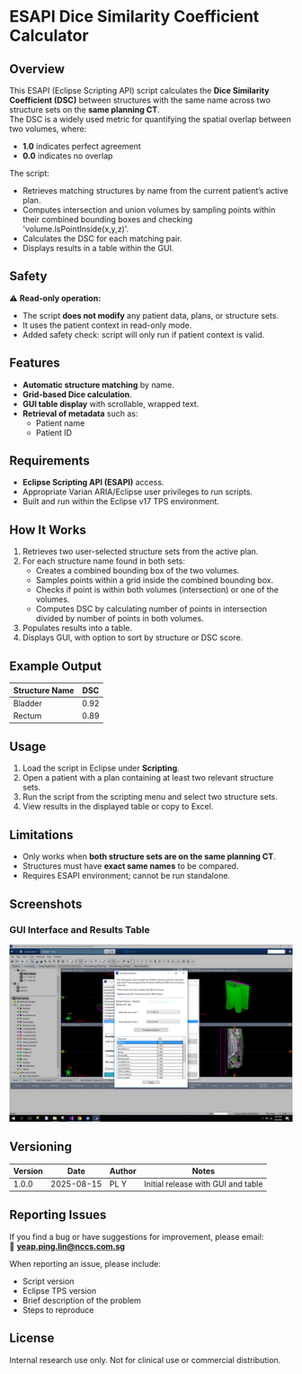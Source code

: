 # ESAPI Dice Similarity Coefficient Calculator

## Overview
This ESAPI (Eclipse Scripting API) script calculates the **Dice Similarity Coefficient (DSC)** between structures with the same name across two structure sets on the **same planning CT**.  
The DSC is a widely used metric for quantifying the spatial overlap between two volumes, where:
- **1.0** indicates perfect agreement  
- **0.0** indicates no overlap

The script:
- Retrieves matching structures by name from the current patient’s active plan.
- Computes intersection and union volumes by sampling points within their combined bounding boxes and checking 'volume.IsPointInside(x,y,z)'.
- Calculates the DSC for each matching pair.
- Displays results in a table within the GUI.

## Safety
⚠ **Read-only operation:**  
- The script **does not modify** any patient data, plans, or structure sets.  
- It uses the patient context in read-only mode.
- Added safety check: script will only run if patient context is valid.

## Features
- **Automatic structure matching** by name.
- **Grid-based Dice calculation**.
- **GUI table display** with scrollable, wrapped text.
- **Retrieval of metadata** such as:
  - Patient name
  - Patient ID

## Requirements
- **Eclipse Scripting API (ESAPI)** access.
- Appropriate Varian ARIA/Eclipse user privileges to run scripts.
- Built and run within the Eclipse v17 TPS environment.

## How It Works
1. Retrieves two user-selected structure sets from the active plan.
2. For each structure name found in both sets:
   - Creates a combined bounding box of the two volumes.
   - Samples points within a grid inside the combined bounding box.
   - Checks if point is within both volumes (intersection) or one of the volumes.
   - Computes DSC by calculating number of points in intersection divided by number of points in both volumes.
3. Populates results into a table.
4. Displays GUI, with option to sort by structure or DSC score.

## Example Output
| Structure Name | DSC              | 
|----------------|------------------|
| Bladder        | 0.92             |
| Rectum         | 0.89             |

## Usage
1. Load the script in Eclipse under **Scripting**.
2. Open a patient with a plan containing at least two relevant structure sets.
3. Run the script from the scripting menu and select two structure sets.
4. View results in the displayed table or copy to Excel.

## Limitations
- Only works when **both structure sets are on the same planning CT**.
- Structures must have **exact same names** to be compared.
- Requires ESAPI environment; cannot be run standalone.

## Screenshots

### GUI Interface and Results Table
![GUI and Results Table Screenshot](CompareContourScreenshot.PNG)

## Versioning
| Version | Date       | Author  | Notes                                  |
|---------|-----------|---------|----------------------------------------|
| 1.0.0   | 2025-08-15 | PL Y    | Initial release with GUI and table |

## Reporting Issues
If you find a bug or have suggestions for improvement, please email:  
📧 **yeap.ping.lin@nccs.com.sg**

When reporting an issue, please include:
- Script version
- Eclipse TPS version
- Brief description of the problem
- Steps to reproduce

## License
Internal research use only. Not for clinical use or commercial distribution.
